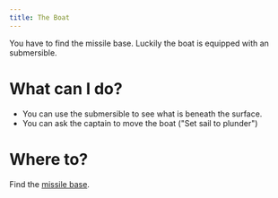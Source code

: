 ```yaml
---
title: The Boat
---
```


You have to find the missile base. Luckily the boat is equipped with an submersible.

# What can I do?
 - You can use the submersible to see what is beneath the surface.
 - You can ask the captain to move the boat ("Set sail to plunder")

# Where to?
Find the [missile base](010-missile-base.md).
